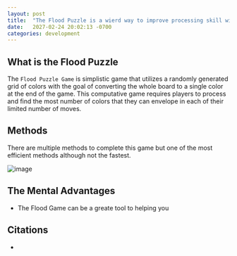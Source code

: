 ```yaml
---
layout: post
title:  "The Flood Puzzle is a wierd way to improve processing skill within people."
date:   2027-02-24 20:02:13 -0700
categories: development
---
```


## What is the Flood Puzzle

The `Flood Puzzle Game` is simplistic game that utilizes a randomly generated grid of colors with the goal of converting the whole board to a single color at the end of the game. This computative game requires players to process and find the most number of colors that they can envelope in each of their limited number of moves.

## Methods

There are multiple methods to complete this game but one of the most efficient methods although not the fastest.

![image](https://res.cloudinary.com/dgwjrp9pb/image/upload/v1677389626/Screen_Shot_2023-02-25_at_10.31.27_PM_qjdojv.png)

## The Mental Advantages

- The Flood Game can be a greate tool to helping you

## Citations

- 
